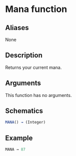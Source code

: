 # Mana function

## Aliases

None

## Description

Returns your current mana.

## Arguments

This function has no arguments.

## Schematics

```js
MANA() → (Integer)
```

## Example

```js
MANA → 87
```
